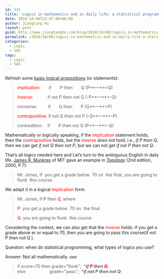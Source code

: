 ```yaml
---
id: 131
title: 'Logics in mathematics and in daily life: a statistical programming example'
date: 2010-10-08T22:47:00+00:00
author: Jiangtang Hu
layout: post
guid: http://www.jiangtanghu.com/blog/2010/10/08/logics-in-mathematics-and-in-daily-life-a-statistical-programming-example/
permalink: /2010/10/08/logics-in-mathematics-and-in-daily-life-a-statistical-programming-example/
categories:
  - Logic
  - SAS
tags:
  - Logic
  - SAS
---
```

Refresh some [basic logical propositions](http://en.wikipedia.org/wiki/Contraposition) (or statements):

> <font color="#ff0000">implication</font>:&#160;&#160;&#160;&#160;&#160;&#160; if&#160;&#160;&#160;&#160;&#160;&#160; P then&#160;&#160;&#160;&#160;&#160;&#160; Q (P**—**>Q)
> 
> <font color="#ff0000">inverse</font>:&#160;&#160;&#160;&#160;&#160;&#160;&#160;&#160;&#160;&#160;&#160; if not P then not Q (-P**—**>-Q)
> 
> converse:&#160;&#160;&#160;&#160;&#160;&#160;&#160;&#160; if&#160;&#160;&#160;&#160;&#160;&#160; Q then&#160;&#160;&#160;&#160;&#160;&#160; P (Q**—**>P)
> 
> <font color="#ff0000">contrapositive</font>: if not Q then not P (-Q**—**>-P)
> 
> contradition:&#160;&#160;&#160; if&#160;&#160;&#160;&#160;&#160;&#160; P then not Q (P**—**>-Q)

Mathematically or logically speaking, if the <font color="#ff0000">implication</font> statement holds, then the <font color="#ff0000">contrapositive</font> holds, but the <font color="#ff0000">inverse</font> does not hold, i.e., _if P then Q_, then we can get _if not Q then not P_, but we can not get _if not P then not Q_.

That’s all logics needed here and Let’s turn to the ambiguous English in daily life. [James R. Munkres](http://en.wikipedia.org/wiki/James_Munkres) of MIT gave an example in _[Topology](http://www.amazon.com/Topology-2nd-James-Munkres/dp/0131816292/ref=sr_1_1?s=books&ie=UTF8&qid=1286432430&sr=1-1)_ (2nd edition, 2000, P.7):

> Mr. Jones, if&#160; you get a grade below&#160; 70 on&#160; the final, you are going to flunk&#160; this course.

We adapt it in a logical <font color="#ff0000">implication</font> form:

> Mr. Jones, if <font color="#ff0000">P </font>then <font color="#ff0000">Q</font>, where
> 
> <font color="#ff0000">P</font>: you get a grade below&#160; 70 on&#160; the final
> 
> <font color="#ff0000">Q</font>: you are going to flunk&#160; this course

Considering the context, we can also get that the <font color="#ff0000">inverse</font> holds: if you get a grade above er or equal to 70, then you are going to pass this course(if not P then not Q ).

Question: when do statistical programming, what types of logics you use? 

Answer: Not all mathematically. _see_

> if score<70 then grade="flunk";&#160; ***_if <font color="#ff0000">P</font> then <font color="#ff0000">Q</font>_**;   
> else&#160;&#160;&#160;&#160;&#160;&#160;&#160;&#160;&#160;&#160;&#160;&#160;&#160;&#160;&#160;&#160;&#160;&#160;&#160; grade="pass";&#160; ***_if not P then not Q_**;